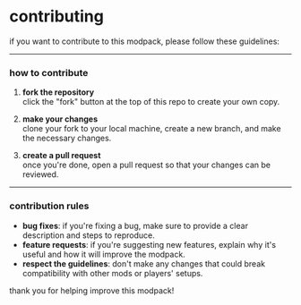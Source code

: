 # contributing

if you want to contribute to this modpack, please follow these guidelines:

---

### how to contribute

1. **fork the repository**  
   click the "fork" button at the top of this repo to create your own copy.

2. **make your changes**  
   clone your fork to your local machine, create a new branch, and make the necessary changes.

3. **create a pull request**  
   once you're done, open a pull request so that your changes can be reviewed.

---

### contribution rules

- **bug fixes**: if you're fixing a bug, make sure to provide a clear description and steps to reproduce.
- **feature requests**: if you're suggesting new features, explain why it's useful and how it will improve the modpack.
- **respect the guidelines**: don't make any changes that could break compatibility with other mods or players' setups.

thank you for helping improve this modpack!
